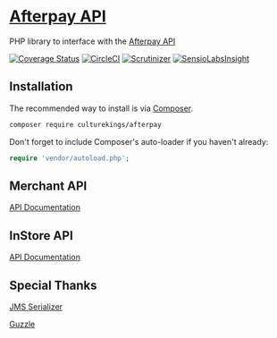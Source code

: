 [Afterpay API](https://culturekings.github.io/afterpay/)
=======================

PHP library to interface with the [Afterpay API](http://docs.afterpay.com.au/)

[![Coverage Status](https://coveralls.io/repos/github/culturekings/afterpay/badge.svg)](https://coveralls.io/github/culturekings/afterpay)
[![CircleCI](https://img.shields.io/circleci/project/culturekings/afterpay.svg?style=svg)](https://circleci.com/gh/culturekings/afterpay)
[![Scrutinizer](https://scrutinizer-ci.com/g/culturekings/afterpay/badges/quality-score.png?b=master)](https://scrutinizer-ci.com/g/culturekings/afterpay/)
[![SensioLabsInsight](https://img.shields.io/sensiolabs/i/b9b910ea-dc47-4459-a7b1-ff9da76edebd.svg)](https://insight.sensiolabs.com/projects/b9b910ea-dc47-4459-a7b1-ff9da76edebd)

## Installation

The recommended way to install is via [Composer](http://getcomposer.org).


```bash
composer require culturekings/afterpay
```

Don't forget to include Composer's auto-loader if you haven't already:

```php
require 'vendor/autoload.php';
```

## Merchant API
[API Documentation](docs/merchant/api.md)

## InStore API
[API Documentation](docs/instore/api.md)

## Special Thanks

[JMS Serializer](https://github.com/schmittjoh/serializer)

[Guzzle](https://github.com/guzzle/guzzle)


